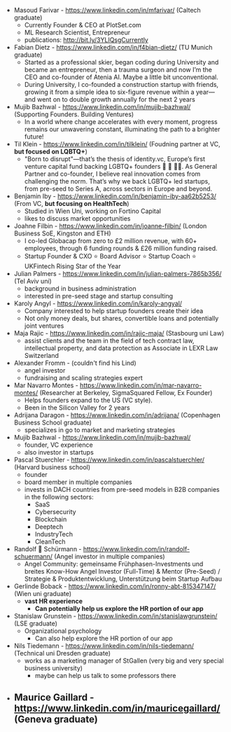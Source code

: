 - Masoud Farivar - https://www.linkedin.com/in/mfarivar/ (Caltech graduate)
	- Currently Founder & CEO at PlotSet.com
	- ML Research Scientist, Entrepreneur
	- publications: http://bit.ly/3YLIQsgCurrently
- Fabian Dietz - https://www.linkedin.com/in/f4bian-dietz/ (TU Munich graduate)
	- Started as a professional skier, began coding during University and became an entrepreneur, then a trauma surgeon and now I’m the CEO and co-founder of Atenia AI. Maybe a little bit unconventional.
	- During University, I co-founded a construction startup with friends, growing it from a simple idea to six-figure revenue within a year— and went on to double growth annually for the next 2 years
- Mujib Bazhwal - https://www.linkedin.com/in/mujib-bazhwal/ (Supporting Founders. Building Ventures)
	- In a world where change accelerates with every moment, progress remains our unwavering constant, illuminating the path to a brighter future!
- Til Klein - https://www.linkedin.com/in/tilklein/ (Foudning partner at VC, **but focused on LQBTQ+**)
	- "Born to disrupt"—that’s the thesis of identity.vc, Europe’s first venture capital fund backing LGBTQ+ founders 🚀 🦄 🏳️‍🌈. As General Partner and co-founder, I believe real innovation comes from challenging the norm. That’s why we back LGBTQ+ led startups, from pre-seed to Series A, across sectors in Europe and beyond.
- Benjamin Iby - https://www.linkedin.com/in/benjamin-iby-aa62b5253/ (From VC, **but focusing on HealthTech**)
	- Studied in Wien Uni, working on Fortino Capital
	- likes to discuss market opportunities
- Joahne Filbin - https://www.linkedin.com/in/joanne-filbin/ (London Business SoE, Kingston and ETH)
	- I co-led Globacap from zero to £2 million revenue, with 60+ employees, through 6 funding rounds & £26 million funding raised. 
	- Startup Founder & CXO ⭐ Board Advisor ⭐ Startup Coach ⭐ UKFintech Rising Star of the Year
- Julian Palmers - https://www.linkedin.com/in/julian-palmers-7865b356/ (Tel Aviv uni)
	- background in business administration
	- interested in pre-seed stage and startup consulting
- Karoly Angyl - https://www.linkedin.com/in/karoly-angyal/ 
	- Company interested to help startup founders create their idea
	- Not only money deals, but shares, convertible loans and potentially joint ventures
- Maja Rajic - https://www.linkedin.com/in/rajic-maja/ (Stasbourg uni Law)
	- assist clients and the team in the field of tech contract law, intellectual property, and data protection as Associate in LEXR Law Switzerland
- Alexander Fromm - (couldn't find his Lind) 
	- angel investor
	- fundraising and scaling strategies expert
- Mar Navarro Montes - https://www.linkedin.com/in/mar-navarro-montes/ (Researcher at Berkeley, SigmaSquared Fellow, Ex Founder)
	- Helps founders expand to the US (VC style).
	- Been in the Silicon Valley for 2 years
- Adrijana Daragon - https://www.linkedin.com/in/adrijana/ (Copenhagen Business School graduate)
	- specializes in go to market and marketing strategies
- Mujib Bazhwal - https://www.linkedin.com/in/mujib-bazhwal/ 
	- founder, VC experience
	- also investor in startups
- Pascal Stuerchler - https://www.linkedin.com/in/pascalstuerchler/ (Harvard business school)
	- founder
	- board member in multiple companies
	- invests in DACH countries from pre-seed models in B2B companies in the following sectors:
		- SaaS
		- Cybersecurity
		- Blockchain
		- Deeptech
		- IndustryTech
		- CleanTech
- Randolf 🐸 Schürmann - https://www.linkedin.com/in/randolf-schuermann/ (Angel investor in multiple companies)
	- Angel Community: gemeinsame Frühphasen-Investments und breites Know-How Angel Investor (Full-Time) & Mentor (Pre-Seed) / Strategie & Produktentwicklung, Unterstützung beim Startup Aufbau
- Gerlinde Boback - https://www.linkedin.com/in/ronny-abt-815347147/ (Wien uni graduate)
	- **vast HR experience**
		- **Can potentially help us explore the HR portion of our app**
- Stanislaw Grunstein - https://www.linkedin.com/in/stanislawgrunstein/ (LSE graduate)
	- Organizational psychology 
		- Can also help explore the HR portion of our app
- Nils Tiedemann - https://www.linkedin.com/in/nils-tiedemann/ (Technical uni Dresden graduate)
	- works as a marketing manager of StGallen (very big and very special business university)
		- maybe can help us talk to some professors there 
- Maurice Gaillard - https://www.linkedin.com/in/mauricegaillard/ (Geneva graduate)
	- 